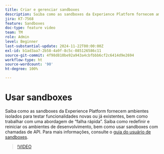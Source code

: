 ```yaml
---
title: Criar e gerenciar sandboxes
description: Saiba como as sandboxes da Experience Platform fornecem ambientes isolados para testar funcionalidades novas ou já existentes, bem como trabalhar com uma abordagem de “falha rápida”. Saiba como redefinir e reiniciar os ambientes de desenvolvimento, bem como usar sandboxes com chamadas de API.
jira: KT-7568
feature: Sandboxes
doc-type: feature video
team: TM
role: Admin
level: Beginner
last-substantial-update: 2024-11-22T00:00:00Z
exl-id: b1ad3aa7-2b58-4a9f-8c5c-085126586c11
source-git-commit: 4f98d810be92a943a4cbfbbb6cf2c6414d9e2694
workflow-type: ht
source-wordcount: '90'
ht-degree: 100%

---
```


# Usar sandboxes

Saiba como as sandboxes da Experience Platform fornecem ambientes isolados para testar funcionalidades novas ou já existentes, bem como trabalhar com uma abordagem de “falha rápida”. Saiba como redefinir e reiniciar os ambientes de desenvolvimento, bem como usar sandboxes com chamadas de API. Para mais informações, consulte o [guia do usuário de sandboxes](https://experienceleague.adobe.com/pt-br/docs/experience-platform/sandbox/home).

>[!VIDEO](https://video.tv.adobe.com/v/29838/?learn=on)
